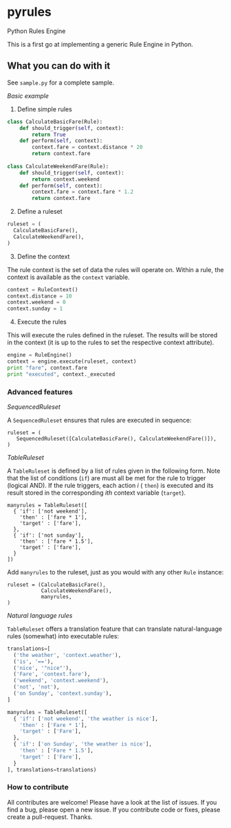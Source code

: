 pyrules
=======

Python Rules Engine

This is a first go at implementing a generic Rule Engine in Python.

What you can do with it
-----------------------

See `sample.py` for a complete sample.

*Basic example*

1. Define simple rules

``` python
class CalculateBasicFare(Rule):
    def should_trigger(self, context):
        return True
    def perform(self, context):
        context.fare = context.distance * 20
        return context.fare
        
class CalculateWeekendFare(Rule):
    def should_trigger(self, context):
        return context.weekend 
    def perform(self, context):
        context.fare = context.fare * 1.2
        return context.fare 
```

2. Define a ruleset

``` python
ruleset = (
  CalculateBasicFare(),
  CalculateWeekendFare(),
)
```

3. Define the context

The rule context is the set of data the rules will operate on. Within a rule, the context is available as the `context` variable.

``` python
context = RuleContext()
context.distance = 10
context.weekend = 0
context.sunday = 1
```

4. Execute the rules

This will execute the rules defined in the ruleset. The results will be stored in the context (it is up to the rules to set the respective context attribute).

``` python
engine = RuleEngine()
context = engine.execute(ruleset, context)
print "fare", context.fare
print "executed", context._executed
```

### Advanced features

*SequencedRuleset*

A `SequencedRuleset` ensures that rules are executed in sequence:

```
ruleset = (
   SequencedRuleset([CalculateBasicFare(), CalculateWeekendFare()]),
)
```

*TableRuleset*

A `TableRuleset`  is defined by a list of rules given in the following form. Note that the list of conditions (`if`) are
must all be met for the rule to trigger (logical AND). If the rule triggers, each action _i_ ( `then`) is executed and
its result stored in the corresponding _ith_ context variable (`target`).

```
manyrules = TableRuleset([
  { 'if': ['not weekend'],
    'then' : ['fare * 1'],
    'target' : ['fare'],
  },
  { 'if': ['not sunday'],
    'then' : ['fare * 1.5'],
    'target' : ['fare'],
  }
])
```

Add `manyrules` to the ruleset, just as you would with any other `Rule` instance:

```
ruleset = (CalculateBasicFare(),
           CalculateWeekendFare(),
           manyrules,
)
```

*Natural language rules*

`TableRuleset` offers a translation feature that can translate natural-language rules (somewhat) into executable rules:

``` python
translations=[
  ('the weather', 'context.weather'),
  ('is', '=='),
  ('nice', '"nice"'),
  ('Fare', 'context.fare'),
  ('weekend', 'context.weekend'),  
  ('not', 'not'),
  ('on Sunday', 'context.sunday'),
]

manyrules = TableRuleset([
  { 'if': ['not weekend', 'the weather is nice'],
    'then' : ['Fare * 1'],
    'target' : ['Fare'],
  },
  { 'if': ['on Sunday', 'the weather is nice'],
    'then' : ['Fare * 1.5'],
    'target' : ['Fare'],
  }
], translations=translations)
```

### How to contribute

All contributes are welcome! Please have a look at the list of issues. If you find a bug, please open a new issue. 
If you contribute code or fixes, please create a pull-request. Thanks.

